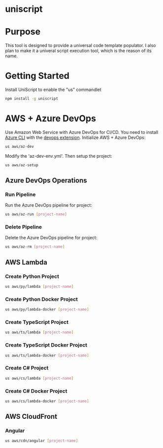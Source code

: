 # uniscript

# Purpose
This tool is designed to provide a universal code template populator.
I also plan to make it a univeral script execution tool, which is the reason of its name.

# Getting Started
Install UniScript to enable the "us" commandlet
```bash
npm install -g uniscript
```

# AWS + Azure DevOps
Use Amazon Web Service with Azure DevOps for CI/CD.
You need to install [Azure CLI](https://docs.microsoft.com/en-us/cli/azure/install-azure-cli) with the [devops extension](https://docs.microsoft.com/en-us/azure/devops/cli/?view=azure-devops).
Initialize AWS + Azure DevOps:
```bash
us aws/az-dev
```
Modify the 'az-dev-env.yml'.
Then setup the project:
```bash
us aws/az-setup
```
## Azure DevOps Operations
### Run Pipeline
Run the Azure DevOps pipeline for project:
```bash
us aws/az-run [project-name]
```
### Delete Pipeline
Delete the Azure DevOps pipeline for project:
```bash
us aws/az-rm [project-name]
```
## AWS Lambda
### Create Python Project
```bash
us aws/py/lambda [project-name]
```

### Create Python Docker Project
```bash
us aws/py/lambda-docker [project-name]
```

### Create TypeScript Project
```bash
us aws/ts/lambda [project-name]
```

### Create TypeScript Docker Project
```bash
us aws/ts/lambda-docker [project-name]
```

### Create C# Project
```bash
us aws/cs/lambda [project-name]
```

### Create C# Docker Project
```bash
us aws/cs/lambda-docker [project-name]
```

## AWS CloudFront
### Angular
```bash
us aws/cdn/angular [project-name]
```